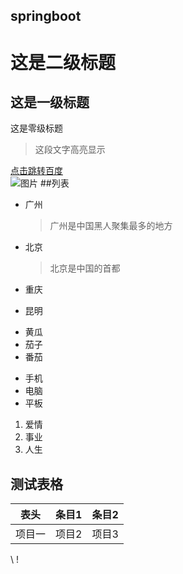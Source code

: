 ## springboot
这是二级标题
===
这是一级标题
---
这是零级标题

>这段文字高亮显示

[点击跳转百度](http://www.baidu.com)  
![图片](http://pic8.nipic.com/20100713/1954049_091647155567_2.jpg?imageMogr2/auto-orient/strip%7CimageView2/2/w/1240)
##列表
* 广州
    > 广州是中国黑人聚集最多的地方

* 北京
    > 北京是中国的首都
* 重庆
* 昆明

+ 黄瓜
+ 茄子
+ 番茄
- 手机
- 电脑
- 平板

1. 爱情
2. 事业
3. 人生

##  测试表格
 表头|条目1|条目2
 :---:|:---:|:---:
 项目一|项目2|项目3
 
 
 \\ !